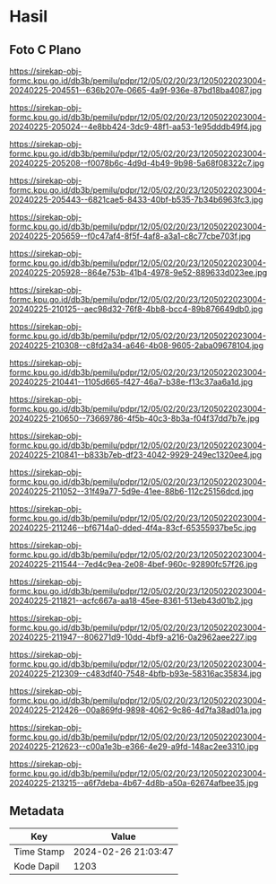 # Hasil

## Foto C Plano

https://sirekap-obj-formc.kpu.go.id/db3b/pemilu/pdpr/12/05/02/20/23/1205022023004-20240225-204551--636b207e-0665-4a9f-936e-87bd18ba4087.jpg

https://sirekap-obj-formc.kpu.go.id/db3b/pemilu/pdpr/12/05/02/20/23/1205022023004-20240225-205024--4e8bb424-3dc9-48f1-aa53-1e95dddb49f4.jpg

https://sirekap-obj-formc.kpu.go.id/db3b/pemilu/pdpr/12/05/02/20/23/1205022023004-20240225-205208--f0078b6c-4d9d-4b49-9b98-5a68f08322c7.jpg

https://sirekap-obj-formc.kpu.go.id/db3b/pemilu/pdpr/12/05/02/20/23/1205022023004-20240225-205443--6821cae5-8433-40bf-b535-7b34b6963fc3.jpg

https://sirekap-obj-formc.kpu.go.id/db3b/pemilu/pdpr/12/05/02/20/23/1205022023004-20240225-205659--f0c47af4-8f5f-4af8-a3a1-c8c77cbe703f.jpg

https://sirekap-obj-formc.kpu.go.id/db3b/pemilu/pdpr/12/05/02/20/23/1205022023004-20240225-205928--864e753b-41b4-4978-9e52-889633d023ee.jpg

https://sirekap-obj-formc.kpu.go.id/db3b/pemilu/pdpr/12/05/02/20/23/1205022023004-20240225-210125--aec98d32-76f8-4bb8-bcc4-89b876649db0.jpg

https://sirekap-obj-formc.kpu.go.id/db3b/pemilu/pdpr/12/05/02/20/23/1205022023004-20240225-210308--c8fd2a34-a646-4b08-9605-2aba09678104.jpg

https://sirekap-obj-formc.kpu.go.id/db3b/pemilu/pdpr/12/05/02/20/23/1205022023004-20240225-210441--1105d665-f427-46a7-b38e-f13c37aa6a1d.jpg

https://sirekap-obj-formc.kpu.go.id/db3b/pemilu/pdpr/12/05/02/20/23/1205022023004-20240225-210650--73669786-4f5b-40c3-8b3a-f04f37dd7b7e.jpg

https://sirekap-obj-formc.kpu.go.id/db3b/pemilu/pdpr/12/05/02/20/23/1205022023004-20240225-210841--b833b7eb-df23-4042-9929-249ec1320ee4.jpg

https://sirekap-obj-formc.kpu.go.id/db3b/pemilu/pdpr/12/05/02/20/23/1205022023004-20240225-211052--31f49a77-5d9e-41ee-88b6-112c25156dcd.jpg

https://sirekap-obj-formc.kpu.go.id/db3b/pemilu/pdpr/12/05/02/20/23/1205022023004-20240225-211246--bf6714a0-dded-4f4a-83cf-65355937be5c.jpg

https://sirekap-obj-formc.kpu.go.id/db3b/pemilu/pdpr/12/05/02/20/23/1205022023004-20240225-211544--7ed4c9ea-2e08-4bef-960c-92890fc57f26.jpg

https://sirekap-obj-formc.kpu.go.id/db3b/pemilu/pdpr/12/05/02/20/23/1205022023004-20240225-211821--acfc667a-aa18-45ee-8361-513eb43d01b2.jpg

https://sirekap-obj-formc.kpu.go.id/db3b/pemilu/pdpr/12/05/02/20/23/1205022023004-20240225-211947--806271d9-10dd-4bf9-a216-0a2962aee227.jpg

https://sirekap-obj-formc.kpu.go.id/db3b/pemilu/pdpr/12/05/02/20/23/1205022023004-20240225-212309--c483df40-7548-4bfb-b93e-58316ac35834.jpg

https://sirekap-obj-formc.kpu.go.id/db3b/pemilu/pdpr/12/05/02/20/23/1205022023004-20240225-212426--00a869fd-9898-4062-9c86-4d7fa38ad01a.jpg

https://sirekap-obj-formc.kpu.go.id/db3b/pemilu/pdpr/12/05/02/20/23/1205022023004-20240225-212623--c00a1e3b-e366-4e29-a9fd-148ac2ee3310.jpg

https://sirekap-obj-formc.kpu.go.id/db3b/pemilu/pdpr/12/05/02/20/23/1205022023004-20240225-213215--a6f7deba-4b67-4d8b-a50a-62674afbee35.jpg


## Metadata

| Key        | Value               |
| ---------- | ------------------- |
| Time Stamp | 2024-02-26 21:03:47 |
| Kode Dapil | 1203                |




